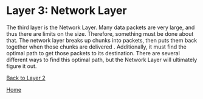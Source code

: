 # Layer 3: Network Layer

The third layer is the Network Layer.  Many data packets are very large, and thus there are limits on the size. Therefore, something must be done about that. The network layer breaks up chunks into packets, then puts them back together when those chunks are delivered . Additionally, it must find the optimal path to get those packets to its destination. There are several different ways to find this optimal path, but the Network Layer will ultimately figure it out. 


[Back to Layer 2](Layer2.md)

[Home](README.md)

